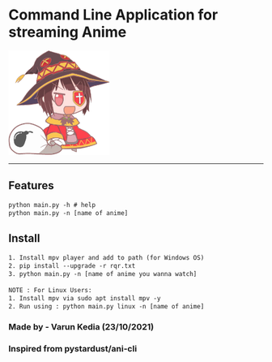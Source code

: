 # Command Line Application for streaming Anime

<img src = "./source/megumin.png" width=200px/>

<hr/>

## Features

    python main.py -h # help
    python main.py -n [name of anime]

## Install

    1. Install mpv player and add to path (for Windows OS)
    2. pip install --upgrade -r rqr.txt
    3. python main.py -n [name of anime you wanna watch]

    NOTE : For Linux Users:
    1. Install mpv via sudo apt install mpv -y
    2. Run using : python main.py linux -n [name of anime]

### Made by - Varun Kedia (23/10/2021)

### Inspired from pystardust/ani-cli
